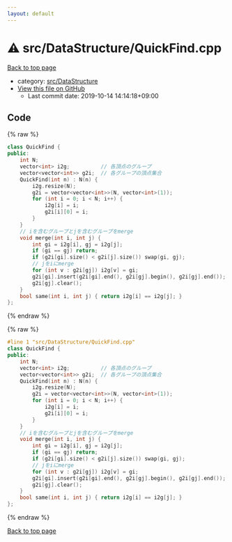 ```yaml
---
layout: default
---
```


<!-- mathjax config similar to math.stackexchange -->
<script type="text/javascript" async
  src="https://cdnjs.cloudflare.com/ajax/libs/mathjax/2.7.5/MathJax.js?config=TeX-MML-AM_CHTML">
</script>
<script type="text/x-mathjax-config">
  MathJax.Hub.Config({
    TeX: { equationNumbers: { autoNumber: "AMS" }},
    tex2jax: {
      inlineMath: [ ['$','$'] ],
      processEscapes: true
    },
    "HTML-CSS": { matchFontHeight: false },
    displayAlign: "left",
    displayIndent: "2em"
  });
</script>

<script type="text/javascript" src="https://cdnjs.cloudflare.com/ajax/libs/jquery/3.4.1/jquery.min.js"></script>
<script src="https://cdn.jsdelivr.net/npm/jquery-balloon-js@1.1.2/jquery.balloon.min.js" integrity="sha256-ZEYs9VrgAeNuPvs15E39OsyOJaIkXEEt10fzxJ20+2I=" crossorigin="anonymous"></script>
<script type="text/javascript" src="../../../assets/js/copy-button.js"></script>
<link rel="stylesheet" href="../../../assets/css/copy-button.css" />


# :warning: src/DataStructure/QuickFind.cpp

<a href="../../../index.html">Back to top page</a>

* category: <a href="../../../index.html#e73c6b5872115ad0f2896f8e8476ef39">src/DataStructure</a>
* <a href="{{ site.github.repository_url }}/blob/master/src/DataStructure/QuickFind.cpp">View this file on GitHub</a>
    - Last commit date: 2019-10-14 14:14:18+09:00




## Code

<a id="unbundled"></a>
{% raw %}
```cpp
class QuickFind {
public:
    int N;
    vector<int> i2g;          // 各頂点のグループ
    vector<vector<int>> g2i;  // 各グループの頂点集合
    QuickFind(int n) : N(n) {
        i2g.resize(N);
        g2i = vector<vector<int>>(N, vector<int>(1));
        for (int i = 0; i < N; i++) {
            i2g[i] = i;
            g2i[i][0] = i;
        }
    }
    // iを含むグループとjを含むグループをmerge
    void merge(int i, int j) {
        int gi = i2g[i], gj = i2g[j];
        if (gi == gj) return;
        if (g2i[gi].size() < g2i[j].size()) swap(gi, gj);
        // jをiにmerge
        for (int v : g2i[gj]) i2g[v] = gi;
        g2i[gi].insert(g2i[gi].end(), g2i[gj].begin(), g2i[gj].end());
        g2i[gj].clear();
    }
    bool same(int i, int j) { return i2g[i] == i2g[j]; }
};

```
{% endraw %}

<a id="bundled"></a>
{% raw %}
```cpp
#line 1 "src/DataStructure/QuickFind.cpp"
class QuickFind {
public:
    int N;
    vector<int> i2g;          // 各頂点のグループ
    vector<vector<int>> g2i;  // 各グループの頂点集合
    QuickFind(int n) : N(n) {
        i2g.resize(N);
        g2i = vector<vector<int>>(N, vector<int>(1));
        for (int i = 0; i < N; i++) {
            i2g[i] = i;
            g2i[i][0] = i;
        }
    }
    // iを含むグループとjを含むグループをmerge
    void merge(int i, int j) {
        int gi = i2g[i], gj = i2g[j];
        if (gi == gj) return;
        if (g2i[gi].size() < g2i[j].size()) swap(gi, gj);
        // jをiにmerge
        for (int v : g2i[gj]) i2g[v] = gi;
        g2i[gi].insert(g2i[gi].end(), g2i[gj].begin(), g2i[gj].end());
        g2i[gj].clear();
    }
    bool same(int i, int j) { return i2g[i] == i2g[j]; }
};

```
{% endraw %}

<a href="../../../index.html">Back to top page</a>

